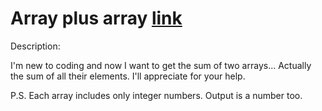# Array plus array [link](https://www.codewars.com/kata/5a2be17aee1aaefe2a000151)

Description:

I'm new to coding and now I want to get the sum of two arrays... Actually the sum of all their elements. I'll appreciate for your help.

P.S. Each array includes only integer numbers. Output is a number too.
